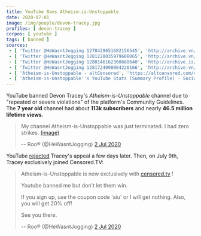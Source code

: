 ```yaml
---
title: YouTube Bans Atheism-is-Unstoppable
date: 2020-07-01
image: /img/people/devon-tracey.jpg
profiles: [ devon-tracey ]
corpos: [ youtube ]
tags: [ banned ]
sources:
 - [ 'Twitter @HeWasntJogging 1278429651682156545', 'http://archive.vn/dRIAN' ]
 - [ 'Twitter @HeWasntJogging 1281228035979608065', 'http://archive.vn/ulNSP' ]
 - [ 'Twitter @HeWasntJogging 1280146162360688640', 'http://archive.is/ZO4UL' ]
 - [ 'Twitter @HeWasntJogging 1281724090064220166', 'http://archive.vn/iej5c' ]
 - [ 'Atheism-is-Unstoppable - altCensored', 'https://altcensored.com/channel/UCg6MuFVugHwWCp1YDQDAy1w' ]
 - [ 'Atheism-is-Unstoppable''s YouTube Stats (Summary Profile) - Social Blade Stats', 'https://socialblade.com/youtube/channel/UCg6MuFVugHwWCp1YDQDAy1w' ]
---
```


YouTube banned Devon Tracey's _Atheism-is-Unstoppable_ channel due to "repeated
or severe violations" of the platform's Community Guidelines. The **7 year
old** channel had about **113k subscribers** and nearly **46.5 million lifetime
views**.

> My channel Atheism-is-Unstoppable was just terminated. I had zero strikes.
> [(image)](notice.png)
>
> -- Roo® (@HeWasntJogging) [2 Jul 2020](http://archive.vn/dRIAN)

YouTube [rejected](http://archive.is/ZO4UL) Tracey's appeal a few days later.
Then, on July 9th, Tracey exclusively joined Censored.TV:
> Atheism-is-Unstoppable is now exclusively with
> [censored.tv](https://censored.tv) ! 
>
> Youtube banned me but don't let them win.
>
> If you sign up, use the coupon code 'aiu' or I will get nothing. Also, you
> will get 20% off! 
>
> See you there.
>
> -- Roo® (@HeWasntJogging) [2 Jul 2020](http://archive.vn/ulNSP)
